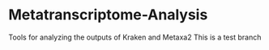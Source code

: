 # Metatranscriptome-Analysis
Tools for analyzing the outputs of Kraken and Metaxa2
This is a test branch
